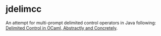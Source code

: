 # jdelimcc

An attempt for multi-prompt delimited control operators in Java following: [Delimited Control in OCaml, Abstractly and Concretely](http://okmij.org/ftp/continuations/caml-shift-journal.pdf).
